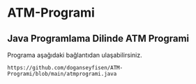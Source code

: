 # ATM-Programi

## Java Programlama Dilinde ATM Programi

Programa aşağıdaki bağlantıdan ulaşabilirsiniz.

```
https://github.com/doganseyfisen/ATM-Programi/blob/main/atmprogrami.java
```
